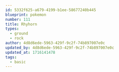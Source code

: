 ```yaml
---
id: 5332f625-a679-4199-b1ee-58677240b445
blueprint: pokemon
number: 111
title: Rhyhorn
types:
  - ground
  - rock
author: 4d8d6ede-5963-429f-9c2f-74b897007e0c
updated_by: 4d8d6ede-5963-429f-9c2f-74b897007e0c
updated_at: 1716141478
tags:
  - basic
---
```

